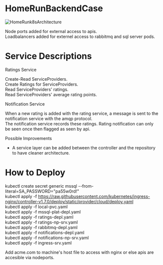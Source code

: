 # HomeRunBackendCase

 ![HomeRunk8sArchitecture](https://user-images.githubusercontent.com/31182762/235013128-1be367ac-33ae-4e47-bc96-8e66f0add8a5.png)

 Node ports added for external access to apis.  
 Loadbalancers added for externel access to rabbitmq and sql server pods.  
 
 

# Service Descriptions

Ratings Service

Create-Read ServiceProviders.  
Create Ratings for ServiceProviders.  
Read ServiceProviders' ratings.  
Read ServiceProviders' average rating points.  

Notification Service

When a new rating is added with the rating service, a message is sent to the notification service with the amqp protocol.   
The notification service records these ratings. Rating notification can only be seen once then flagged as seen by api.



Possible Improvements  

* A service layer can be added between the controller and the repository to have cleaner architecture.  
 
# How to Deploy  
  
kubectl create secret generic mssql --from-literal=SA_PASSWORD="pa55w0rd!"  
kubectl apply -f https://raw.githubusercontent.com/kubernetes/ingress-nginx/controller-v1.7.0/deploy/static/provider/cloud/deploy.yaml  
kubectl apply -f local-pvc.yaml  
kubectl apply -f mssql-plat-depl.yaml  
kubectl apply -f ratings-depl.yaml  
kubectl apply -f ratings-np-srv.yaml  
kubectl apply -f rabbitmq-depl.yaml  
kubectl apply -f notifications-depl.yaml  
kubectl apply -f notifications-np-srv.yaml  
kubectl apply -f ingress-srv.yaml  
  
Add acme.com to machine's host file to access with nginx or else apis are accesible via nodeports.
